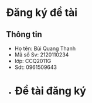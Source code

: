 # Đăng ký đề tài
## Thông tin
- Họ tên: Bùi Quang Thanh
- Mã số Sv: 2120110234
- lớp: CCQ2011G
- Sdt: 0961509643
- # Đề tài đăng ký
